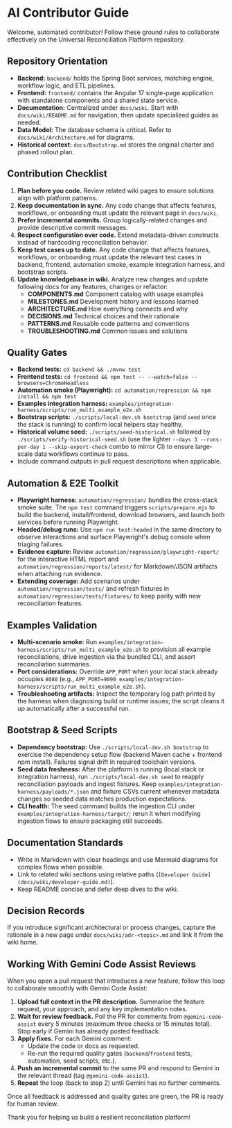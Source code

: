 # AI Contributor Guide

Welcome, automated contributor! Follow these ground rules to collaborate effectively on the Universal Reconciliation Platform repository.

## Repository Orientation
- **Backend:** `backend/` holds the Spring Boot services, matching engine, workflow logic, and ETL pipelines.
- **Frontend:** `frontend/` contains the Angular 17 single-page application with standalone components and a shared state service.
- **Documentation:** Centralized under `docs/wiki`. Start with `docs/wiki/README.md` for navigation, then update specialized guides as needed.
- **Data Model:** The database schema is critical. Refer to `docs/wiki/Architecture.md` for diagrams.
- **Historical context:** `docs/Bootstrap.md` stores the original charter and phased rollout plan.

## Contribution Checklist
1. **Plan before you code.** Review related wiki pages to ensure solutions align with platform patterns.
2. **Keep documentation in sync.** Any code change that affects features, workflows, or onboarding must update the relevant page in `docs/wiki`.
3. **Prefer incremental commits.** Group logically-related changes and provide descriptive commit messages.
4. **Respect configuration over code.** Extend metadata-driven constructs instead of hardcoding reconciliation behavior.
5. **Keep test cases up to date.** Any code change that affects features, workflows, or onboarding must update the relevant test cases in backend, frontend, automation smoke, example integration harness, and bootstrap scripts.
6. **Update knowledgebase in wiki.** Analyze new changes and update following docs for any features, changes or refactor:
   * **COMPONENTS.md** Component catalog with usage examples
   * **MILESTONES.md** Development history and lessons learned
   * **ARCHITECTURE.md** How everything connects and why
   * **DECISIONS.md** Technical choices and their rationale
   * **PATTERNS.md** Reusable code patterns and conventions
   * **TROUBLESHOOTING.md** Common issues and solutions

## Quality Gates
- **Backend tests:** `cd backend && ./mvnw test`
- **Frontend tests:** `cd frontend && npm test -- --watch=false --browsers=ChromeHeadless`
- **Automation smoke (Playwright):** `cd automation/regression && npm install && npm test`
- **Examples integration harness:** `examples/integration-harness/scripts/run_multi_example_e2e.sh`
- **Bootstrap scripts:** `./scripts/local-dev.sh bootstrap` (and `seed` once the stack is running) to confirm local helpers stay healthy.
- **Historical volume seed:** `./scripts/seed-historical.sh` followed by `./scripts/verify-historical-seed.sh` (use the lighter `--days 3 --runs-per-day 1 --skip-export-check` combo to mirror CI) to ensure large-scale data workflows continue to pass.
- Include command outputs in pull request descriptions when applicable.

## Automation & E2E Toolkit
- **Playwright harness:** `automation/regression/` bundles the cross-stack smoke suite. The `npm test` command triggers `scripts/prepare.mjs` to build the backend, install/frontend, download browsers, and launch both services before running Playwright.
- **Headed/debug runs:** Use `npm run test:headed` in the same directory to observe interactions and surface Playwright's debug console when triaging failures.
- **Evidence capture:** Review `automation/regression/playwright-report/` for the interactive HTML report and `automation/regression/reports/latest/` for Markdown/JSON artifacts when attaching run evidence.
- **Extending coverage:** Add scenarios under `automation/regression/tests/` and refresh fixtures in `automation/regression/tests/fixtures/` to keep parity with new reconciliation features.

## Examples Validation
- **Multi-scenario smoke:** Run `examples/integration-harness/scripts/run_multi_example_e2e.sh` to provision all example reconciliations, drive ingestion via the bundled CLI, and assert reconciliation summaries.
- **Port considerations:** Override `APP_PORT` when your local stack already occupies `8080` (e.g., `APP_PORT=9090 examples/integration-harness/scripts/run_multi_example_e2e.sh`).
- **Troubleshooting artifacts:** Inspect the temporary log path printed by the harness when diagnosing build or runtime issues; the script cleans it up automatically after a successful run.

## Bootstrap & Seed Scripts
- **Dependency bootstrap:** Use `./scripts/local-dev.sh bootstrap` to exercise the dependency setup flow (backend Maven cache + frontend npm install). Failures signal drift in required toolchain versions.
- **Seed data freshness:** After the platform is running (local stack or integration harness), run `./scripts/local-dev.sh seed` to reapply reconciliation payloads and ingest fixtures. Keep `examples/integration-harness/payloads/*.json` and fixture CSVs current whenever metadata changes so seeded data matches production expectations.
- **CLI health:** The seed command builds the ingestion CLI under `examples/integration-harness/target/`; rerun it when modifying ingestion flows to ensure packaging still succeeds.

## Documentation Standards
- Write in Markdown with clear headings and use Mermaid diagrams for complex flows when possible.
- Link to related wiki sections using relative paths (`[Developer Guide](docs/wiki/developer-guide.md)`).
- Keep README concise and defer deep dives to the wiki.

## Decision Records
If you introduce significant architectural or process changes, capture the rationale in a new page under `docs/wiki/adr-<topic>.md` and link it from the wiki home.

## Working With Gemini Code Assist Reviews

When you open a pull request that introduces a new feature, follow this loop to collaborate smoothly with Gemini Code Assist:

1. **Upload full context in the PR description.** Summarise the feature request, your approach, and any key implementation notes.
2. **Wait for review feedback.** Poll the PR for comments from `@gemini-code-assist` every 5 minutes (maximum three checks or 15 minutes total). Stop early if Gemini has already posted feedback.
3. **Apply fixes.** For each Gemini comment:
   - Update the code or docs as requested.
   - Re-run the required quality gates (`backend`/`frontend` tests, automation, seed scripts, etc.).
4. **Push an incremental commit** to the same PR and respond to Gemini in the relevant thread (tag `@gemini-code-assist`).
5. **Repeat** the loop (back to step 2) until Gemini has no further comments.

Once all feedback is addressed and quality gates are green, the PR is ready for human review.

Thank you for helping us build a resilient reconciliation platform!
